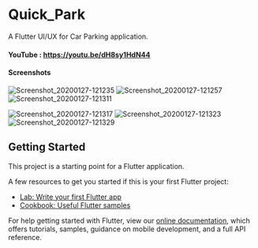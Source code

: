 # Quick_Park

A Flutter UI/UX for Car Parking application.


#### YouTube : https://youtu.be/dH8sy1HdN44

#### Screenshots

![Screenshot_20200127-121235](https://user-images.githubusercontent.com/37204706/73154999-4b286c80-40ff-11ea-9b4d-e38f3d806184.jpg)
![Screenshot_20200127-121257](https://user-images.githubusercontent.com/37204706/73155000-4b286c80-40ff-11ea-963f-87168b621eff.jpg)
![Screenshot_20200127-121311](https://user-images.githubusercontent.com/37204706/73155002-4b286c80-40ff-11ea-9244-99842bbef50b.jpg)

![Screenshot_20200127-121317](https://user-images.githubusercontent.com/37204706/73155003-4bc10300-40ff-11ea-8e0e-95c417208473.jpg)
![Screenshot_20200127-121323](https://user-images.githubusercontent.com/37204706/73155004-4bc10300-40ff-11ea-99ee-acf751db41d9.jpg)
![Screenshot_20200127-121329](https://user-images.githubusercontent.com/37204706/73155084-8dea4480-40ff-11ea-9ec2-9b7982ac8d20.jpg)

## Getting Started

This project is a starting point for a Flutter application.

A few resources to get you started if this is your first Flutter project:

- [Lab: Write your first Flutter app](https://flutter.dev/docs/get-started/codelab)
- [Cookbook: Useful Flutter samples](https://flutter.dev/docs/cookbook)

For help getting started with Flutter, view our
[online documentation](https://flutter.dev/docs), which offers tutorials,
samples, guidance on mobile development, and a full API reference.
